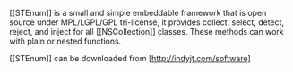 [[STEnum]] is a small and simple embeddable framework that is open source under MPL/LGPL/GPL tri-license, it provides collect, select, detect, reject, and inject for all [[NSCollection]] classes. These methods can work with plain or nested functions.

[[STEnum]] can be downloaded from [http://indyjt.com/software]